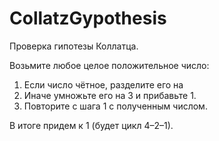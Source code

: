 # CollatzGypothesis
Проверка гипотезы Коллатца.

Возьмите любое целое положительное число:
1. Если число чётное, разделите его на 
2. Иначе умножьте его на 3 и прибавьте 1.
3. Повторите с шага 1 с полученным числом.

 В итоге придем к 1 (будет цикл 4–2–1).
